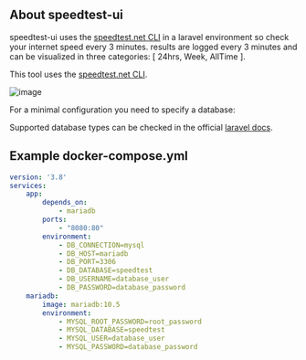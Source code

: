 ## About speedtest-ui

speedtest-ui uses the [speedtest.net CLI](https://www.speedtest.net/apps/cli) in a laravel environment so check your internet speed every 3 minutes.
results are logged every 3 minutes and can be visualized in three categories: [ 24hrs, Week, AllTime ].

This tool uses the [speedtest.net CLI](https://www.speedtest.net/apps/cli).

![image](https://github.com/pirabyte/speedtest-ui/assets/24978665/2d19c1fd-15b8-42c0-b61e-89e8e981fbb8)

For a minimal configuration you need to specify a database:

Supported database types can be checked in the official [laravel docs](https://laravel.com/docs/11.x/database#introduction).

## Example docker-compose.yml

```yaml
version: '3.8'
services:
    app:
        depends_on:
            - mariadb
        ports:
            - "8080:80"
        environment:
            - DB_CONNECTION=mysql
            - DB_HOST=mariadb
            - DB_PORT=3306
            - DB_DATABASE=speedtest
            - DB_USERNAME=database_user
            - DB_PASSWORD=database_password
    mariadb:
        image: mariadb:10.5
        environment:
            - MYSQL_ROOT_PASSWORD=root_password
            - MYSQL_DATABASE=speedtest
            - MYSQL_USER=database_user
            - MYSQL_PASSWORD=database_password
```
